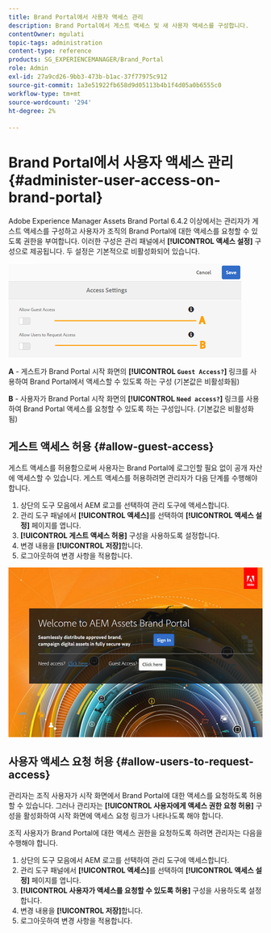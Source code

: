 ```yaml
---
title: Brand Portal에서 사용자 액세스 관리
description: Brand Portal에서 게스트 액세스 및 새 사용자 액세스를 구성합니다.
contentOwner: mgulati
topic-tags: administration
content-type: reference
products: SG_EXPERIENCEMANAGER/Brand_Portal
role: Admin
exl-id: 27a9cd26-9bb3-473b-b1ac-37f77975c912
source-git-commit: 1a3e51922fb658d9d05113b4b1f4d05a0b6555c0
workflow-type: tm+mt
source-wordcount: '294'
ht-degree: 2%

---
```


# Brand Portal에서 사용자 액세스 관리 {#administer-user-access-on-brand-portal}

Adobe Experience Manager Assets Brand Portal 6.4.2 이상에서는 관리자가 게스트 액세스를 구성하고 사용자가 조직의 Brand Portal에 대한 액세스를 요청할 수 있도록 권한을 부여합니다. 이러한 구성은 관리 패널에서 **[!UICONTROL 액세스 설정]** 구성으로 제공됩니다. 두 설정은 기본적으로 비활성화되어 있습니다.

![](assets/access-configs.png)

**A** - 게스트가 Brand Portal 시작 화면의 **[!UICONTROL `Guest Access?`]** 링크를 사용하여 Brand Portal에서 액세스할 수 있도록 하는 구성 (기본값은 비활성화됨)

**B** - 사용자가 Brand Portal 시작 화면의 **[!UICONTROL `Need access?`]** 링크를 사용하여 Brand Portal 액세스를 요청할 수 있도록 하는 구성입니다. (기본값은 비활성화됨)

## 게스트 액세스 허용 {#allow-guest-access}

게스트 액세스를 허용함으로써 사용자는 Brand Portal에 로그인할 필요 없이 공개 자산에 액세스할 수 있습니다.
게스트 액세스를 허용하려면 관리자가 다음 단계를 수행해야 합니다.

1. 상단의 도구 모음에서 AEM 로고를 선택하여 관리 도구에 액세스합니다.
1. 관리 도구 패널에서 **[!UICONTROL 액세스]**&#x200B;를 선택하여 **[!UICONTROL 액세스 설정]** 페이지를 엽니다.
1. **[!UICONTROL 게스트 액세스 허용]** 구성을 사용하도록 설정합니다.
1. 변경 내용을 **[!UICONTROL 저장]**&#x200B;합니다.
1. 로그아웃하여 변경 사항을 적용합니다.

![](assets/bp-welcome-screen.png)

## 사용자 액세스 요청 허용 {#allow-users-to-request-access}

관리자는 조직 사용자가 시작 화면에서 Brand Portal에 대한 액세스를 요청하도록 허용할 수 있습니다. 그러나 관리자는 **[!UICONTROL 사용자에게 액세스 권한 요청 허용]** 구성을 활성화하여 시작 화면에 액세스 요청 링크가 나타나도록 해야 합니다.

조직 사용자가 Brand Portal에 대한 액세스 권한을 요청하도록 하려면 관리자는 다음을 수행해야 합니다.

1. 상단의 도구 모음에서 AEM 로고를 선택하여 관리 도구에 액세스합니다.
1. 관리 도구 패널에서 **[!UICONTROL 액세스]**&#x200B;를 선택하여 **[!UICONTROL 액세스 설정]** 페이지를 엽니다.
1. **[!UICONTROL 사용자가 액세스를 요청할 수 있도록 허용]** 구성을 사용하도록 설정합니다.
1. 변경 내용을 **[!UICONTROL 저장]**&#x200B;합니다.
1. 로그아웃하여 변경 사항을 적용합니다.
